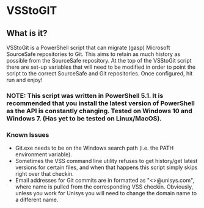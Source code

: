# VSStoGIT

## What is it?
VSStoGit is a PowerShell script that can migrate (gasp) Microsoft SourceSafe repositories to Git. This aims to retain as much history as possible from the SourceSafe repository. At the top of the VSStoGit script there are set-up variables that will need to be modified in order to point the script to the correct SourceSafe and Git repositories. Once configured, hit run and enjoy!

### NOTE: This script was written in PowerShell 5.1. It is recommended that you install the latest version of PowerShell as the API is constantly changing. Tested on Windows 10 and Windows 7. (Has yet to be tested on Linux/MacOS).

### Known Issues
- Git.exe needs to be on the Windows search path (i.e. the PATH environment variable). 
- Sometimes the VSS command line utility refuses to get history/get latest versions for certain files, and when that happens this script simply skips right over that checkin.
- Email addresses for Git commits are in formatted as "<<name>>@unisys.com", where name is pulled from the corresponding VSS checkin. Obviously, unless you work for Unisys you will need to change the domain name to a different name.
